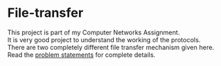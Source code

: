 # File-transfer
This project is part of my Computer Networks Assignment.<br>
It is very good project to understand the working of the protocols.<br>
There are two completely different file transfer mechanism given here.<br>
Read the [problem statements](https://github.com/geeky-wizard/File-transfer/blob/master/CN%20F303%20Programming%20Assignment.pdf) for complete details.
